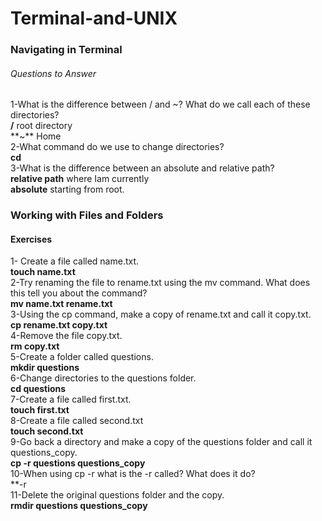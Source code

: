 # Terminal-and-UNIX

### Navigating in Terminal

###### Questions to Answer

1-What is the difference between / and ~? What do we call each of these directories?  <br>
**/** root directory<br>
**~** Home<br>
2-What command do we use to change directories? <br>
**cd**<br>
3-What is the difference between an absolute and relative path?<br>
**relative path** where Iam currently<br>
**absolute** starting from root.<br>

### Working with Files and Folders
   #### Exercises
   1- Create a file called name.txt. <br>
   **touch name.txt**<br>
   2-Try renaming the file to rename.txt using the mv command. What does this tell you about the command?<br>
   **mv name.txt  rename.txt** <br>
   3-Using the cp command, make a copy of rename.txt and call it copy.txt.<br>
   **cp rename.txt copy.txt** <br>
   4-Remove the file copy.txt. <br>
   **rm copy.txt** <br>
   5-Create a folder called questions.<br>
   **mkdir questions** <br>
   6-Change directories to the questions folder.<br>
   **cd questions** <br>
   7-Create a file called first.txt.<br>
   **touch first.txt** <br>
   8-Create a file called second.txt<br>
   **touch second.txt** <br>
   9-Go back a directory and make a copy of the questions folder and call it questions_copy.<br>
   **cp -r questions  questions_copy**<br>
   10-When using cp -r what is the -r called? What does it do?<br>
   **-r <br>
   11-Delete the original questions folder and the copy.<br>
   **rmdir  questions questions_copy**<br>


